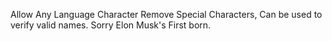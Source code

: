 Allow Any Language Character Remove Special Characters, Can be used to verify valid names. Sorry Elon Musk's First born.
